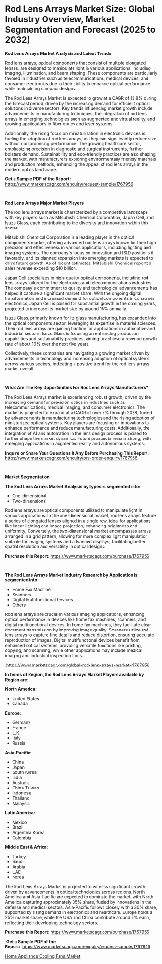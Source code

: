 <p><h1>Rod Lens Arrays Market Size: Global Industry Overview, Market Segmentation and Forecast (2025 to 2032)</h1></p><p><strong>Rod Lens Arrays Market Analysis and Latest Trends</strong></p>
<p><p>Rod lens arrays, optical components that consist of multiple elongated lenses, are designed to manipulate light in various applications, including imaging, illumination, and beam shaping. These components are particularly favored in industries such as telecommunications, medical devices, and consumer electronics due to their ability to enhance optical performance while maintaining compact designs.</p><p>The Rod Lens Arrays Market is expected to grow at a CAGR of 12.8% during the forecast period, driven by the increasing demand for efficient optical solutions in diverse sectors. Key trends influencing market growth include advancements in manufacturing techniques, the integration of rod lens arrays in emerging technologies such as augmented and virtual reality, and growing applications in fiber optics and laser systems. </p><p>Additionally, the rising focus on miniaturization in electronic devices is fueling the adoption of rod lens arrays, as they can significantly reduce size without compromising performance. The growing healthcare sector, emphasizing precision in diagnostic and surgical instruments, further bolsters demand. Sustainability and eco-friendly practices are also shaping the market, with manufacturers exploring environmentally friendly materials and production methods, enhancing the appeal of rod lens arrays in the modern optics landscape.</p></p>
<p><strong>Get a Sample PDF of the Report:&nbsp;</strong> <a href="https://www.marketscagr.com/enquiry/request-sample/1767956?utm_campaign=1126&utm_medium=2&utm_source=Github&utm_content=ia&utm_term=13022025&utm_id=rod-lens-arrays">https://www.marketscagr.com/enquiry/request-sample/1767956</a></p>
<p>&nbsp;</p>
<p><strong>Rod Lens Arrays Major Market Players</strong></p>
<p><p>The rod lens arrays market is characterized by a competitive landscape with key players such as Mitsubishi Chemical Corporation, Japan Cell, and Isuzu Glass, each contributing to the diversity and innovation within this sector.</p><p>Mitsubishi Chemical Corporation is a leading player in the optical components market, offering advanced rod lens arrays known for their high precision and effectiveness in various applications, including lighting and imaging systems. The company's focus on innovation and R&D positions it favorably, and its planned expansion into emerging markets is expected to drive future growth. As of recent estimates, Mitsubishi Chemical reported sales revenue exceeding $10 billion.</p><p>Japan Cell specializes in high-quality optical components, including rod lens arrays tailored for the electronics and telecommunications industries. The company's commitment to quality and technological advancements has helped it capture a significant market share. With the ongoing digital transformation and increased demand for optical components in consumer electronics, Japan Cell is poised for substantial growth in the coming years, projected to increase its market size by around 15% annually.</p><p>Isuzu Glass, primarily known for its glass manufacturing, has expanded into the optical components sector, leveraging its expertise in material sciences. Their rod lens arrays are gaining traction for applications in automotive and industrial sectors. Isuzu Glass is focusing on enhancing production capabilities and sustainability practices, aiming to achieve a revenue growth rate of about 10% over the next five years.</p><p>Collectively, these companies are navigating a growing market driven by advancements in technology and increasing adoption of optical systems across various sectors, indicating a positive trend for the rod lens arrays market overall.</p></p>
<p>&nbsp;</p>
<p><strong>What Are The Key Opportunities For Rod Lens Arrays Manufacturers?</strong></p>
<p><p>The Rod Lens Arrays market is experiencing robust growth, driven by the increasing demand for precision optics in industries such as telecommunications, medical imaging, and consumer electronics. The market is projected to expand at a CAGR of over 7% through 2028, fueled by advancements in manufacturing technologies and the rising adoption of miniaturized optical systems. Key players are focusing on innovations to enhance performance and reduce manufacturing costs. Additionally, the integration of AI and automation in the lens design process is poised to further shape the market dynamics. Future prospects remain strong, with emerging applications in augmented reality and autonomous systems.</p></p>
<p><strong>Inquire or Share Your Questions If Any Before Purchasing This Report:</strong> <a href="https://www.marketscagr.com/enquiry/pre-order-enquiry/1767956?utm_campaign=1126&utm_medium=2&utm_source=Github&utm_content=ia&utm_term=13022025&utm_id=rod-lens-arrays">https://www.marketscagr.com/enquiry/pre-order-enquiry/1767956</a></p>
<p>&nbsp;</p>
<p><strong>Market Segmentation</strong></p>
<p><strong>The Rod Lens Arrays Market Analysis by types is segmented into:</strong></p>
<p><ul><li>One-dimensional</li><li>Two-dimensional</li></ul></p>
<p><p>Rod lens arrays are optical components utilized to manipulate light in various applications. In the one-dimensional market, rod lens arrays feature a series of elongated lenses aligned in a single row, ideal for applications like linear lighting and image projection, enhancing brightness and uniformity. Conversely, the two-dimensional market encompasses arrays arranged in a grid pattern, allowing for more complex light manipulation, suitable for imaging systems and advanced displays, facilitating better spatial resolution and versatility in optical designs.</p></p>
<p><strong>Purchase this Report:&nbsp;</strong><a href="https://www.marketscagr.com/purchase/1767956?utm_campaign=1126&utm_medium=2&utm_source=Github&utm_content=ia&utm_term=13022025&utm_id=rod-lens-arrays">https://www.marketscagr.com/purchase/1767956</a></p>
<p>&nbsp;</p>
<p><strong>The Rod Lens Arrays Market Industry Research by Application is segmented into:</strong></p>
<p><ul><li>Home Fax Machine</li><li>Scanners</li><li>Digital Multifunctional Devices</li><li>Others</li></ul></p>
<p><p>Rod lens arrays are crucial in various imaging applications, enhancing optical performance in devices like home fax machines, scanners, and digital multifunctional devices. In home fax machines, they facilitate clear document transmission by improving image quality. Scanners utilize rod lens arrays to capture fine details and reduce distortion, ensuring accurate reproduction of images. Digital multifunctional devices benefit from enhanced optical systems, providing versatile functions like printing, copying, and scanning, while other applications may include medical imaging and industrial inspection tools.</p></p>
<p><a href="https://www.marketscagr.com/global-rod-lens-arrays-market-r1767956?utm_campaign=1126&utm_medium=2&utm_source=Github&utm_content=ia&utm_term=13022025&utm_id=rod-lens-arrays">&nbsp;https://www.marketscagr.com/global-rod-lens-arrays-market-r1767956</a></p>
<p><strong>In terms of Region, the Rod Lens Arrays Market Players available by Region are:</strong></p>
<p>
    <p> <strong> North America: </strong>
        <ul>
            <li>United States</li>
            <li>Canada</li>
        </ul>
        </p> 
    <p> <strong> Europe: </strong>
        <ul>
            <li>Germany</li>
            <li>France</li>
            <li>U.K.</li>
            <li>Italy</li>
            <li>Russia</li>
        </ul>
        </p> 
    <p> <strong> Asia-Pacific: </strong>
        <ul>
            <li>China</li>
            <li>Japan</li>
            <li>South Korea</li>
            <li>India</li>
            <li>Australia</li>
            <li>China Taiwan</li>
            <li>Indonesia</li>
            <li>Thailand</li>
            <li>Malaysia</li>
        </ul>
        </p> 
    <p> <strong> Latin America: </strong>
        <ul>
            <li>Mexico</li>
            <li>Brazil</li>
            <li>Argentina Korea</li>
            <li>Colombia</li>
        </ul>
        </p> 
    <p> <strong> Middle East & Africa: </strong>
        <ul>
            <li>Turkey</li>
            <li>Saudi</li>
            <li>Arabia</li>
            <li>UAE</li>
            <li>Korea</li>
        </ul>
    </p>
    </p>
<p><p>The Rod Lens Arrays Market is projected to witness significant growth driven by advancements in optical technologies across regions. North America and Asia-Pacific are expected to dominate the market, with North America capturing approximately 35% share, fueled by innovations in the defense and medical sectors. Asia-Pacific follows closely with a 30% share, supported by rising demand in electronics and healthcare. Europe holds a 25% market share, while the USA and China contribute around 5% each, reflecting their developing technology sectors.</p></p>
<p><strong>Purchase this Report: </strong><a href="https://www.marketscagr.com/purchase/1767956?utm_campaign=1126&utm_medium=2&utm_source=Github&utm_content=ia&utm_term=13022025&utm_id=rod-lens-arrays">https://www.marketscagr.com/purchase/1767956</a></p>
<p>&nbsp;<strong>Get a Sample PDF of the Report:&nbsp;&nbsp;</strong><a href="https://www.marketscagr.com/enquiry/request-sample/1767956?utm_campaign=1126&utm_medium=2&utm_source=Github&utm_content=ia&utm_term=13022025&utm_id=rod-lens-arrays">https://www.marketscagr.com/enquiry/request-sample/1767956</a></p>
<p><strong></strong></p>
<p><p><a href="https://github.com/julyju69/Market-Research-Report-List-6/blob/main/home-appliance-cooling-fans-market.md?utm_campaign=1126&utm_medium=2&utm_source=Github&utm_content=ia&utm_term=13022025&utm_id=rod-lens-arrays">Home Appliance Cooling Fans Market</a></p></p>